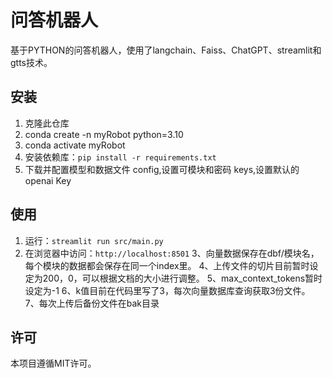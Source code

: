 # 问答机器人

基于PYTHON的问答机器人，使用了langchain、Faiss、ChatGPT、streamlit和gtts技术。

## 安装

1. 克隆此仓库
2. conda create -n myRobot python=3.10
3. conda activate myRobot
4. 安装依赖库：`pip install -r requirements.txt`
5. 下载并配置模型和数据文件
    config,设置可模块和密码
    keys,设置默认的openai Key


## 使用

1. 运行：`streamlit run src/main.py`
2. 在浏览器中访问：`http://localhost:8501`
3、向量数据保存在dbf/模块名，每个模块的数据都会保存在同一个index里。
4、上传文件的切片目前暂时设定为200，0，可以根据文档的大小进行调整。
5、max_context_tokens暂时设定为-1
6、k值目前在代码里写了3，每次向量数据库查询获取3份文件。
7、每次上传后备份文件在bak目录


## 许可

本项目遵循MIT许可。